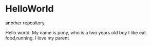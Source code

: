 # HelloWorld
another repository

Hello world:
My name is pony, who is a two years old boy
I like eat food,running.
I love my parent
